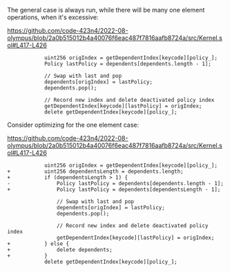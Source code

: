 The general case is always run, while there will be many one element operations, when it's excessive:

https://github.com/code-423n4/2022-08-olympus/blob/2a0b515012b4a40076f6eac487f7816aafb8724a/src/Kernel.sol#L417-L426

```solidity
            uint256 origIndex = getDependentIndex[keycode][policy_];
            Policy lastPolicy = dependents[dependents.length - 1];

            // Swap with last and pop
            dependents[origIndex] = lastPolicy;
            dependents.pop();

            // Record new index and delete deactivated policy index
            getDependentIndex[keycode][lastPolicy] = origIndex;
            delete getDependentIndex[keycode][policy_];
```

Consider optimizing for the one element case:

https://github.com/code-423n4/2022-08-olympus/blob/2a0b515012b4a40076f6eac487f7816aafb8724a/src/Kernel.sol#L417-L426

```solidity
            uint256 origIndex = getDependentIndex[keycode][policy_];
+           uint256 dependentsLength = dependents.length;
+           if (dependentsLength > 1) {
-               Policy lastPolicy = dependents[dependents.length - 1];
+               Policy lastPolicy = dependents[dependentsLength - 1];

                // Swap with last and pop
                dependents[origIndex] = lastPolicy;
                dependents.pop();

                // Record new index and delete deactivated policy index
                getDependentIndex[keycode][lastPolicy] = origIndex;
+           } else {
+               delete dependents;
+           }
            delete getDependentIndex[keycode][policy_];
```